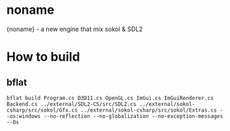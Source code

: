 # noname
{noname} - a new engine that mix sokol &amp; SDL2

# How to build
## bflat
```
bflat build Program.cs D3D11.cs OpenGL.cs ImGui.cs ImGuiRenderer.cs Backend.cs ../external/SDL2-CS/src/SDL2.cs ../external/sokol-csharp/src/sokol/Gfx.cs ../external/sokol-csharp/src/sokol/Extras.cs --os:windows --no-reflection --no-globalization --no-exception-messages --Os
```
